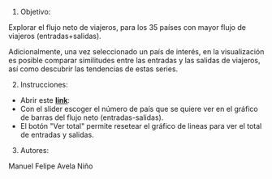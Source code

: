 1) Objetivo:

Explorar el flujo neto de viajeros, para los 35 países con mayor flujo de viajeros (entradas+salidas).


Adicionalmente, una vez seleccionado un país de interés, en la visualización es posible comparar similitudes entre las entradas y las salidas de viajeros, así como descubrir las tendencias de estas series.

2) Instrucciones:

-   Abrir este [**link**](https://felipe1990.github.io/tarea3va_migracionColombia/):
-   Con el slider escoger el número de país que se quiere ver en el gráfico de barras del flujo neto (entradas-salidas).
-   El botón "Ver total" permite resetear el gráfico de lineas para ver el total de entradas y salidas.

3) Autores:

Manuel Felipe Avela Niño